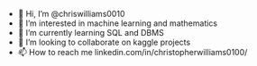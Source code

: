 - 👋 Hi, I’m @chriswilliams0010
- 👀 I’m interested in machine learning and mathematics
- 🌱 I’m currently learning SQL and DBMS
- 💞️ I’m looking to collaborate on kaggle projects
- 📫 How to reach me linkedin.com/in/christopherwilliams0100/
